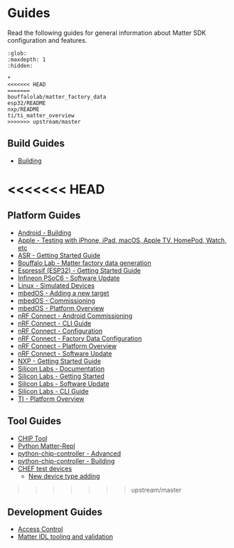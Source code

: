 # Guides

Read the following guides for general information about Matter SDK configuration
and features.

```{toctree}
:glob:
:maxdepth: 1
:hidden:

*
<<<<<<< HEAD
=======
bouffalolab/matter_factory_data
esp32/README
nxp/README
ti/ti_matter_overview
>>>>>>> upstream/master
```

## Build Guides

-   [Building](./BUILDING.md)

<<<<<<< HEAD
=======
## Platform Guides

-   [Android - Building](./android_building.md)
-   [Apple - Testing with iPhone, iPad, macOS, Apple TV, HomePod, Watch, etc](./darwin.md)
-   [ASR - Getting Started Guide](./asr_getting_started_guide.md)
-   [Bouffalo Lab - Matter factory data generation](./bouffalolab/matter_factory_data.md)
-   [Espressif (ESP32) - Getting Started Guide](./esp32/README.md)
-   [Infineon PSoC6 - Software Update](./infineon_psoc6_software_update.md)
-   [Linux - Simulated Devices](./simulated_device_linux.md)
-   [mbedOS - Adding a new target](./mbedos_add_new_target.md)
-   [mbedOS - Commissioning](./mbedos_commissioning.md)
-   [mbedOS - Platform Overview](./mbedos_platform_overview.md)
-   [nRF Connect - Android Commissioning](./nrfconnect_android_commissioning.md)
-   [nRF Connect - CLI Guide](./nrfconnect_examples_cli.md)
-   [nRF Connect - Configuration](./nrfconnect_examples_configuration.md)
-   [nRF Connect - Factory Data Configuration](./nrfconnect_factory_data_configuration.md)
-   [nRF Connect - Platform Overview](./nrfconnect_platform_overview.md)
-   [nRF Connect - Software Update](./nrfconnect_examples_software_update.md)
-   [NXP - Getting Started Guide](./nxp/README.md)
-   [Silicon Labs - Documentation](https://siliconlabs.github.io/matter/latest/index.html)
-   [Silicon Labs - Getting Started](./silabs_getting_started.md)
-   [Silicon Labs - Software Update](./silabs_efr32_software_update.md)
-   [Silicon Labs - CLI Guide](./silabs_cli_guide.md)
-   [TI - Platform Overview](./ti/ti_matter_overview.md)

## Tool Guides

-   [CHIP Tool](./chip_tool_guide.md)
-   [Python Matter-Repl](./matter-repl.md)
-   [python-chip-controller - Advanced](./python_chip_controller_advanced_usage.md)
-   [python-chip-controller - Building](./python_chip_controller_building.md)
-   [CHEF test devices](../../examples/chef/README.md)
    -   [New device type adding](../../examples/chef/NEW_CHEF_DEVICES.md)

>>>>>>> upstream/master
## Development Guides

-   [Access Control](./access-control-guide.md)
-   [Matter IDL tooling and validation](./matter_idl_tooling.md)
